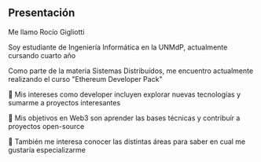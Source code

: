 ## Presentación

Me llamo Rocío Gigliotti

Soy estudiante de Ingeniería Informática en la UNMdP, actualmente cursando cuarto año

Como parte de la materia Sistemas Distribuídos, me encuentro actualmente realizando el curso "Ethereum Developer Pack"

🌱 Mis intereses como developer incluyen explorar nuevas tecnologías y sumarme a proyectos interesantes

🌱 Mis objetivos en Web3 son aprender las bases técnicas y contribuír a proyectos open-source

🌱 También me interesa conocer las distintas áreas para saber en cual me gustaría especializarme

<!--
**rrogig/rrogig** is a ✨ _special_ ✨ repository because its `README.md` (this file) appears on your GitHub profile.

Here are some ideas to get you started:

- 🔭 I’m currently working on ...
- 🌱 I’m currently learning ...
- 👯 I’m looking to collaborate on ...
- 🤔 I’m looking for help with ...
- 💬 Ask me about ...
- 📫 How to reach me: ...
- 😄 Pronouns: ...
- ⚡ Fun fact: ...
-->
